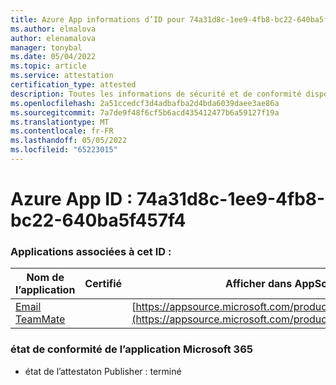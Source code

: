 ```yaml
---
title: Azure App informations d’ID pour 74a31d8c-1ee9-4fb8-bc22-640ba5f457f4
ms.author: elmalova
author: elenamalova
manager: tonybal
ms.date: 05/04/2022
ms.topic: article
ms.service: attestation
certification_type: attested
description: Toutes les informations de sécurité et de conformité disponibles pour 74a31d8c-1ee9-4fb8-bc22-640ba5f457f4.
ms.openlocfilehash: 2a51ccedcf3d4adbafba2d4bda6039daee3ae86a
ms.sourcegitcommit: 7a7de9f48f6cf5b6acd435412477b6a59127f19a
ms.translationtype: MT
ms.contentlocale: fr-FR
ms.lasthandoff: 05/05/2022
ms.locfileid: "65223015"
---
```

# <a name="azure-app-id-74a31d8c-1ee9-4fb8-bc22-640ba5f457f4"></a>Azure App ID : 74a31d8c-1ee9-4fb8-bc22-640ba5f457f4


### <a name="apps-associated-with-this-id"></a>Applications associées à cet ID :
| **Nom de l’application** | **Certifié** | **Afficher dans AppSource** |
|--------------|---------------|-----------------------|
| [Email TeamMate](../forward/WA200002338.md) |  | [https://appsource.microsoft.com/product/office/WA200002338](https://appsource.microsoft.com/product/office/WA200002338) |

### <a name="microsoft-365-app-compliance-status"></a>état de conformité de l’application Microsoft 365
- état de l’attestaton Publisher : terminé
